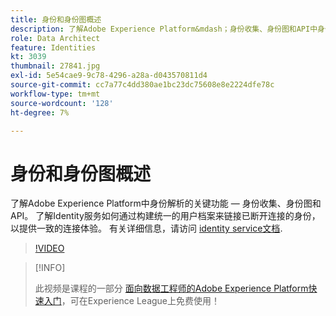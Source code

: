 ```yaml
---
title: 身份和身份图概述
description: 了解Adobe Experience Platform&mdash；身份收集、身份图和API中身份解析的关键功能。 了解Identity服务如何通过构建统一的用户档案来链接已断开连接的身份，以提供一致的连接体验。
role: Data Architect
feature: Identities
kt: 3039
thumbnail: 27841.jpg
exl-id: 5e54cae9-9c78-4296-a28a-d043570811d4
source-git-commit: cc7a77c4dd380ae1bc23dc75608e8e2224dfe78c
workflow-type: tm+mt
source-wordcount: '128'
ht-degree: 7%

---
```


# 身份和身份图概述

了解Adobe Experience Platform中身份解析的关键功能 — 身份收集、身份图和API。 了解Identity服务如何通过构建统一的用户档案来链接已断开连接的身份，以提供一致的连接体验。 有关详细信息，请访问 [identity service文档](https://experienceleague.adobe.com/docs/experience-platform/sources/home.html?lang=zh-Hans).

>[!VIDEO](https://video.tv.adobe.com/v/27841?quality=12&learn=on)

>[!INFO]
>
> 此视频是课程的一部分 [面向数据工程师的Adobe Experience Platform快速入门](https://experienceleague.adobe.com/?recommended=ExperiencePlatform-D-1-2020.2)，可在Experience League上免费使用！

